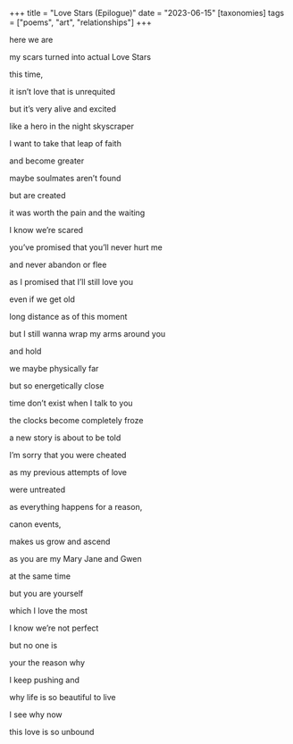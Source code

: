 +++
title = "Love Stars (Epilogue)"
date = "2023-06-15"
[taxonomies]
tags = ["poems", "art", "relationships"]
+++

here we are

my scars turned into actual Love Stars

this time,

it isn’t love that is unrequited

but it’s very alive and excited

like a hero in the night skyscraper

I want to take that leap of faith

and become greater

maybe soulmates aren’t found

but are created

it was worth the pain and the waiting

I know we’re scared

you’ve promised that you’ll never hurt me

and never abandon or flee

as I promised that I’ll still love you

even if we get old

long distance as of this moment

but I still wanna wrap my arms around you

and hold

we maybe physically far

but so energetically close

time don’t exist when I talk to you

the clocks become completely froze

a new story is about to be told

I’m sorry that you were cheated

as my previous attempts of love

were untreated

as everything happens for a reason,

canon events,

makes us grow and ascend

as you are my Mary Jane and Gwen

at the same time

but you are yourself

which I love the most

I know we’re not perfect

but no one is

your the reason why

I keep pushing and

why life is so beautiful to live

I see why now

this love is so unbound

